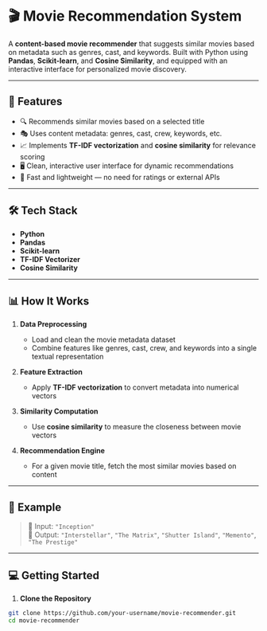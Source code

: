 # 🎬 Movie Recommendation System

A **content-based movie recommender** that suggests similar movies based on metadata such as genres, cast, and keywords. Built with Python using **Pandas**, **Scikit-learn**, and **Cosine Similarity**, and equipped with an interactive interface for personalized movie discovery.

---

## 🚀 Features

- 🔍 Recommends similar movies based on a selected title
- 🎭 Uses content metadata: genres, cast, crew, keywords, etc.
- 📈 Implements **TF-IDF vectorization** and **cosine similarity** for relevance scoring
- 🖥️ Clean, interactive user interface for dynamic recommendations
- 🧠 Fast and lightweight — no need for ratings or external APIs

---

## 🛠 Tech Stack

- **Python**
- **Pandas**
- **Scikit-learn**
- **TF-IDF Vectorizer**
- **Cosine Similarity**

---

## 📊 How It Works

1. **Data Preprocessing**  
   - Load and clean the movie metadata dataset  
   - Combine features like genres, cast, crew, and keywords into a single textual representation  

2. **Feature Extraction**  
   - Apply **TF-IDF vectorization** to convert metadata into numerical vectors  

3. **Similarity Computation**  
   - Use **cosine similarity** to measure the closeness between movie vectors  

4. **Recommendation Engine**  
   - For a given movie title, fetch the most similar movies based on content  

---

## 📎 Example

> 🎥 Input: `"Inception"`  
> 🔁 Output: `"Interstellar"`, `"The Matrix"`, `"Shutter Island"`, `"Memento"`, `"The Prestige"`

---

## 💻 Getting Started

1. **Clone the Repository**  
```bash
git clone https://github.com/your-username/movie-recommender.git
cd movie-recommender
